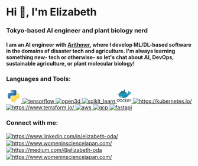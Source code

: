 <h1 align="leftr">Hi 👋, I'm Elizabeth</h1>
<h3 align="left">Tokyo-based AI engineer and plant biology nerd</h3>
<h4 align="left">I am an AI engineer with <a href="https://www.arithmer.co.jp/">Arithmer</a>, where I develop ML/DL-based software in the domains of disaster tech and agriculture. I'm always learning something new- tech or otherwise- so let's chat about AI, DevOps, sustainable agriculture, or plant molecular biology!</h4>

<h3 align="left">Languages and Tools:</h3>
<p align="left"> 
<a href="https://www.python.org" target="_blank" rel="noreferrer"> <img src="https://raw.githubusercontent.com/devicons/devicon/master/icons/python/python-original.svg" alt="python" width="40" height="40"/> </a>
<a href="https://www.tensorflow.org" target="_blank" rel="noreferrer"> <img src="https://www.vectorlogo.zone/logos/tensorflow/tensorflow-icon.svg" alt="tensorflow" width="40" height="40"/> </a>
<a href="http://www.open3d.org/" target="_blank" rel="noreferrer"> <img src="https://user-images.githubusercontent.com/91709040/194880139-b5063ea8-e241-48cf-bb70-178247de0003.png" alt="open3d" width="40" height="40"/> </a>
<a href="https://scikit-learn.org/" target="_blank" rel="noreferrer"> <img src="https://upload.wikimedia.org/wikipedia/commons/0/05/Scikit_learn_logo_small.svg" alt="scikit_learn" width="40" height="40"/> </a>
<a href="https://www.docker.com/" target="_blank" rel="noreferrer"> <img src="https://raw.githubusercontent.com/devicons/devicon/master/icons/docker/docker-original-wordmark.svg" alt="docker" width="40" height="40"/> </a>
<a href="https://kubernetes.io/" target="_blank" rel="noreferrer"> <img src="https://user-images.githubusercontent.com/91709040/194877455-801bd4a1-73b2-4a08-877a-a8d892fb3794.png" alt="https://kubernetes.io/" width="40" height="40"/> </a>
<a href="https://www.terraform.io/" target="_blank" rel="noreferrer"> <img src="https://user-images.githubusercontent.com/91709040/194877147-ddcd90ab-7cb9-40d5-b798-9e1722adc106.png" alt="https://www.terraform.io/" width="45" height="40"/> </a>
<a href="https://aws.amazon.com/" target="_blank" rel="noreferrer"> <img src="https://user-images.githubusercontent.com/91709040/194877626-0f923ed7-66cd-4c2c-8b2a-9b72e831516d.png" alt="aws" width="60" height="40"/> </a> 
<a href="https://cloud.google.com" target="_blank" rel="noreferrer"> <img src="https://www.vectorlogo.zone/logos/google_cloud/google_cloud-icon.svg" alt="gcp" width="40" height="40"/> </a> 
<a href="https://fastapi.tiangolo.com/" target="_blank" rel="noreferrer"> <img src="https://user-images.githubusercontent.com/91709040/194880522-f40ae1aa-ae64-4a90-95af-2b01d3ca7c53.svg" alt="fastapi" width="40" height="40"/> </a> 
</p>

<h3 align="left">Connect with me:</h3>
<p align="left">
<a href="https://linkedin.com/in/elizabethoda/" target="blank"><img align="center" src="https://raw.githubusercontent.com/rahuldkjain/github-profile-readme-generator/master/src/images/icons/Social/linked-in-alt.svg" alt="https://www.linkedin.com/in/elizabeth-oda/" height="30" width="40" /></a>
<a href="https://www.elizabethoda.com/" target="blank"><img align="center" src="https://user-images.githubusercontent.com/91709040/194879404-a849afa4-0ee1-43a3-8c96-1964805b128f.PNG" alt="https://www.womeninsciencejapan.com/" height="30" width="30" /></a>
<a href="https://medium.com/@elizabeth-oda" target="blank"><img align="center" src="https://user-images.githubusercontent.com/91709040/194874897-9c0ed195-3920-4c45-863e-dcecf5b77be4.png" alt="https://medium.com/@elizabeth-oda" height="30" width="30" /></a>
<a href="https://www.womeninsciencejapan.com/" target="blank"><img align="center" src="https://user-images.githubusercontent.com/91709040/194875590-2f498f6d-38d4-4c62-8c09-89e2f501be9c.png" alt="https://www.womeninsciencejapan.com/" height="30" width="30" /></a>
</p





